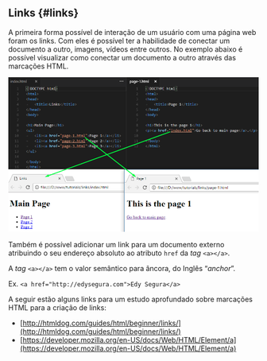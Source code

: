 ## Links {#links}

A primeira forma possível de interação de um usuário com uma página web foram os links. Com eles é possível ter a habilidade de conectar um documento a outro, imagens, vídeos entre outros. No exemplo abaixo é possível visualizar como conectar um documento a outro através das marcações HTML.

![](/assets/links.png)

Também é possível adicionar um link para um documento externo atribuindo o seu endereço absoluto ao atributo `href` da _tag_ `<a></a>`.

A _tag_ `<a></a>` tem o valor semântico para âncora, do Inglês “_anchor_”.

Ex. `<a href="http://edysegura.com">Edy Segura</a>`

A seguir estão alguns links para um estudo aprofundado sobre marcações HTML para a criação de links:

* [http://htmldog.com/guides/html/beginner/links/](http://htmldog.com/guides/html/beginner/links/)
* [https://developer.mozilla.org/en-US/docs/Web/HTML/Element/a](https://developer.mozilla.org/en-US/docs/Web/HTML/Element/a)



